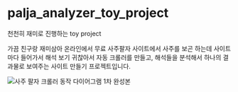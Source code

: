 # palja_analyzer_toy_project
천천히 재미로 진행하는 toy project

가끔 친구랑 재미삼아 온라인에서 무료 사주팔자 사이트에서 사주를 보곤 하는데 사이트마다 들어가서 해석 보기 귀찮아서 자동 크롤러를 만들고, 해석들을 분석해서 하나의 결과물로 보여주는 사이트 만들기 프로젝트입니다.


![사주 팔자 크롤러 동작 다이어그램 1차 완성본](https://user-images.githubusercontent.com/66206572/101158174-ace62b00-366e-11eb-9db7-c9b407def51e.png)
